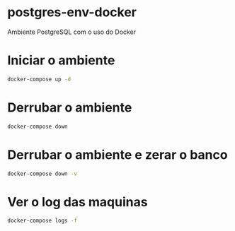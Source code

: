 # postgres-env-docker

Ambiente PostgreSQL com o uso do Docker

# Iniciar o ambiente

```bash
docker-compose up -d
```

# Derrubar o ambiente

```bash
docker-compose down
```

# Derrubar o ambiente e zerar o banco

```bash
docker-compose down -v
```

# Ver o log das maquinas

```bash
docker-compose logs -f
```